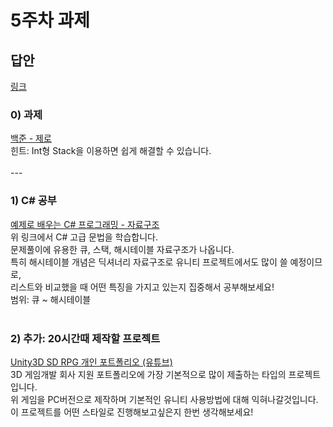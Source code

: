 # 5주차 과제

## 답안
<a href="./Csharp/10773.cs"> 링크 </a>

### 0) 과제
<a href="https://www.acmicpc.net/problem/10773">
백준 - 제로</a>
<br>
힌트: Int형 Stack을 이용하면 쉽게 해결할 수 있습니다.
<br><br>
---

### 1) C# 공부
<a href="http://www.csharpstudy.com/DS/array.aspx">
예제로 배우는 C# 프로그래밍 - 자료구조</a><br>
위 링크에서 C# 고급 문법을 학습합니다.<br>
문제풀이에 유용한 큐, 스택, 해시테이블 자료구조가 나옵니다.<br>
특히 해시테이블 개념은 딕셔너리 자료구조로 유니티 프로젝트에서도 많이 쓸 예정이므로,<br>
리스트와 비교했을 때 어떤 특징을 가지고 있는지 집중해서 공부해보세요!<br>
범위: 큐 ~ 해시테이블<br><br>


### 2) 추가: 20시간때 제작할 프로젝트
<a href="https://www.youtube.com/watch?v=WDlz4JK-u1I"> Unity3D SD RPG 개인 포트폴리오
(유튜브)</a><br>
3D 게임개발 회사 지원 포트폴리오에 가장 기본적으로 많이 제출하는 타입의 프로젝트입니다.<br>
위 게임을 PC버전으로 제작하며 기본적인 유니티 사용방법에 대해 익혀나갈것입니다.<br>
이 프로젝트를 어떤 스타일로 진행해보고싶은지 한번 생각해보세요!
